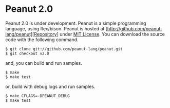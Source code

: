 Peanut 2.0
==========

Peanut 2.0 is under development. Peanut is a simple programming language, using flex/bison.
Peanut is hosted at [http://github.com/peanut-lang/peanut][Repository] under
[MIT License][]. You can download the source code with the following command.

    $ git clone git://github.com/peanut-lang/peanut.git
    $ git checkout v2.0

and, you can build and run samples.

    $ make
    $ make test

or, build with debug logs and run samples.

    $ make CFLAGS=-DPEANUT_DEBUG
    $ make test

[Repository]: http://github.com/peanut-lang/peanut
[MIT License]: http://en.wikipedia.org/wiki/MIT_License
